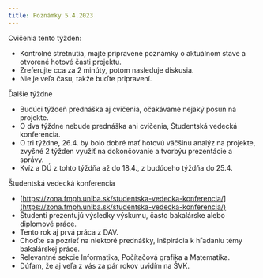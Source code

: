 ```yaml
---
title: Poznámky 5.4.2023
---
```


Cvičenia tento týžden:
* Kontrolné stretnutia, majte pripravené poznámky o aktuálnom stave a otvorené hotové časti projektu.
* Zreferujte cca za 2 minúty, potom nasleduje diskusia.
* Nie je veľa času, takže buďte pripravení.

Ďalšie týždne
* Budúci týždeň prednáška aj cvičenia, očakávame nejaký posun na projekte.
* O dva týždne nebude prednáška ani cvičenia, Študentská vedecká konferencia.
* O tri týždne, 26.4. by bolo dobré mať hotovú väčšinu analýz na projekte, zvyšné 2 týžden využiť na dokončovanie a tvorbýu prezentácie a správy.
* Kvíz a DÚ z tohto týždňa až do 18.4., z budúceho týždňa do 25.4.

Študentská vedecká konferencia
* [https://zona.fmph.uniba.sk/studentska-vedecka-konferencia/](https://zona.fmph.uniba.sk/studentska-vedecka-konferencia/)
* Študenti prezentujú výsledky výskumu, často bakalárske alebo diplomové práce.
* Tento rok aj prvá práca z DAV.
* Choďte sa pozrieť na niektoré prednášky, inšpirácia k hľadaniu témy bakalárskej práce.
* Relevantné sekcie Informatika, Počítačová grafika a Matematika.
* Dúfam, že aj veľa z vás za pár rokov uvidím na ŠVK.
